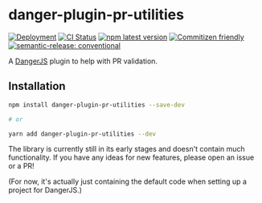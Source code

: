 # danger-plugin-pr-utilities

[![Deployment](https://github.com/alexcosta97/danger-plugin-pr-utilities/actions/workflows/cd.yml/badge.svg)](https://github.com/alexcosta97/danger-plugin-pr-utilities/actions/workflows/cd.yml)
[![CI Status](https://github.com/alexcosta97/danger-plugin-pr-utilities/workflows/CI/badge.svg)](https://github.com/alexcosta97/danger-plugin-pr-utilities/actions?query=workflow%3ACI)
[![npm latest version](https://img.shields.io/npm/v/danger-plugin-pr-utilities/latest.svg)](https://www.npmjs.com/package/danger-plugin-pr-utilities)
[![Commitizen friendly](https://img.shields.io/badge/commitizen-friendly-brightgreen.svg)](http://commitizen.github.io/cz-cli/)
[![semantic-release: conventional](https://img.shields.io/badge/semantic--release-conventional-e10079?logo=semantic-release)](https://github.com/semantic-release/semantic-release)

A [DangerJS](https://danger.systems/js/) plugin to help with PR validation.

## Installation

```sh
npm install danger-plugin-pr-utilities --save-dev

# or

yarn add danger-plugin-pr-utilities --dev
```

The library is currently still in its early stages and doesn't contain much functionality. If you have any ideas for new features, please open an issue or a PR!

(For now, it's actually just containing the default code when setting up a project for DangerJS.)
